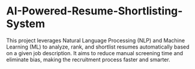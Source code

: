 # AI-Powered-Resume-Shortlisting-System
This project leverages Natural Language Processing (NLP) and Machine Learning (ML) to analyze, rank, and shortlist resumes automatically based on a given job description. It aims to reduce manual screening time and eliminate bias, making the recruitment process faster and smarter.
